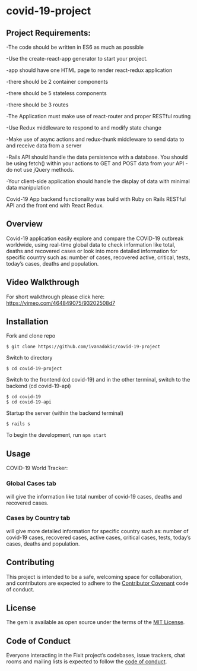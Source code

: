 # covid-19-project

## Project Requirements:

-The code should be written in ES6 as much as possible

-Use the create-react-app generator to start your project.

-app should have one HTML page to render react-redux application

-there should be 2 container components

-there should be 5 stateless components

-there should be 3 routes

-The Application must make use of react-router and proper RESTful routing

-Use Redux middleware to respond to and modify state change

-Make use of async actions and redux-thunk middleware to send data to and receive data from a server

-Rails API should handle the data persistence with a database. You should be using fetch() within your actions to GET and POST data from your API - do not use jQuery methods.

-Your client-side application should handle the display of data with minimal data manipulation

Covid-19 App backend functionality was build with Ruby on Rails RESTful API and the front end with React Redux.

## Overview

Covid-19 application easily explore and compare the COVID-19 outbreak worldwide, using real-time global data to check information like total, deaths and recovered cases or look into more detailed information for specific country such as: number of cases, recovered active, critical, tests, today’s cases, deaths and population.

## Video Walkthrough

For short walkthrough please click here:
https://vimeo.com/464849075/93202508d7

## Installation

Fork and clone repo

    $ git clone https://github.com/ivanadokic/covid-19-project

Switch to directory

    $ cd covid-19-project

Switch to the frontend (cd covid-19) and in the other terminal, switch to the backend (cd covid-19-api)

    $ cd covid-19
    $ cd covid-19-api

Startup the server (within the backend terminal)

    $ rails s
  
To begin the development, run `npm start`

## Usage
COVID-19 World Tracker:
### Global Cases tab
will give the information like total number of covid-19 cases, deaths and recovered cases.

### Cases by Country tab
will give more detailed information for specific country such as: number of covid-19 cases, recovered cases, active cases, critical cases, tests, today’s cases, deaths and population.


## Contributing

This project is intended to be a safe, welcoming space for collaboration, and contributors are expected to adhere to the [Contributor Covenant](http://contributor-covenant.org) code of conduct.

## License

The gem is available as open source under the terms of the [MIT License](https://opensource.org/licenses/MIT).

## Code of Conduct

Everyone interacting in the Fixit project’s codebases, issue trackers, chat rooms and mailing lists is expected to follow the [code of conduct](https://github.com/<AnnaWijetunga>/book_selector/blob/master/CODE_OF_CONDUCT.md).
